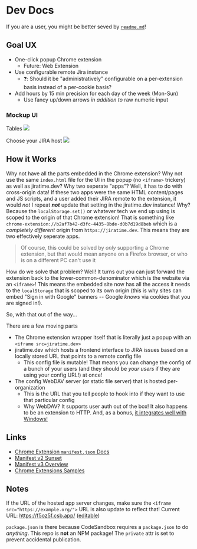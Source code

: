 # Dev Docs
If you are a user, you might be better seved by [`readme.md`](./readme.md)!

## Goal UX

- One-click popup Chrome extension
    - Future: Web Extension
- Use configurable remote Jira instance
    - ❓: Should it be "administratively" configurable on a per-extension basis instead of a per-cookie basis?
- Add hours by 15 min precision for each day of the week (Mon-Sun)
    - Use fancy up/down arrows _in addition to_ raw numeric input

### Mockup UI

Tables
![](https://i.imgur.com/OAIjZ5J.png)

Choose your JIRA host
![](https://i.imgur.com/vCdKO6H.png)

## How it Works

Why not have all the parts embedded in the Chrome extension? Why not use the same `index.html` file for the UI in the popup (no `<iframe>` trickery) as well as jiratime.dev? Why two seperate "apps"? Well, it has to do with cross-origin data! If these two apps were the same HTML content/pages and JS scripts, and a user added their JIRA remote to the extension, it would _not_ I repeat **_not_** update that setting in the jiratime.dev instance! Why? Because the `localStorage.set()` or whatever tech we end up using is scoped to the origin of that Chrome extension! That is something like `chrome-extension://b2af7b42-d3fc-4435-8bde-d0b7d19d8beb` which is a _completely different_ origin from `https://jiratime.dev`. This means they are two effectively seperate apps.

> Of course, this could be solved by _only_ supporting a Chrome extension, but that would mean anyone on a Firefox browser, or who is on a different PC can't use it

How do we solve that problem? Well! It turns out you can just forward the extension back to the lower-common-denominator which is the website via an `<iframe>`! This means the embedded site now has all the access it needs to the `localStorage` that is scoped to its own origin (this is why sites can embed "Sign in with Google" banners -- Google _knows_ via cookies that you are signed in!).

So, with that out of the way...

There are a few moving parts
- The Chrome extension wrapper itself that is literally just a popup with an `<iframe src=jiratime.dev>`
- jiratime.dev which hosts a frontend interface to JIRA issues based on a locally stored URL that points to a remote config file
    - This config file is mutable! That means you can change the config of a bunch of your users (and they should be _your users_ if they are using your config URL!) at once!
- The config WebDAV server (or static file server) that is hosted per-organization
    - This is the URL that you tell people to hook into if they want to use that particular config
    - Why WebDAV? It supports user auth out of the box! It also happens to be an extension to HTTP. And, as a bonus, [it integrates well with Windows!](https://help.dreamhost.com/hc/en-us/articles/216473357-Accessing-WebDAV-with-Windows)

## Links
- [Chrome Extension `manifest.json` Docs](https://developer.chrome.com/docs/extensions/mv3/manifest/#overview)
- [Manifest v2 Sunset](https://developer.chrome.com/docs/extensions/mv3/mv2-sunset/)
- [Manifest v3 Overview](https://developer.chrome.com/docs/extensions/mv3/intro/mv3-overview/)
- [Chrome Extensions Samples](https://github.com/GoogleChrome/chrome-extensions-samples)

## Notes

If the URL of the hosted app server changes, make sure the `<iframe src="https://example.org/">` URL is also update to reflect that!
Current URL: <https://f5oz5f.csb.app/> ([editable](https://codesandbox.io/s/jiratimefrontend-f5oz5f?file=/index.html))

`package.json` is there because CodeSandbox requires a `package.json` to do _anything_. This repo is **not** an NPM package! The `private` attr is set to prevent accidental publication.
